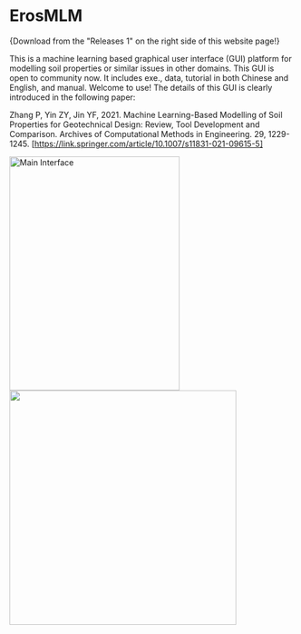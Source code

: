 # ErosMLM
{Download from the "Releases 1" on the right side of this website page!}

This is a machine learning based graphical user interface (GUI) platform for modelling soil properties or similar issues in other domains. This GUI is open to community now. It includes exe., data, tutorial in both Chinese and English, and manual. Welcome to use! The details of this GUI is clearly introduced in the following paper:

Zhang P, Yin ZY, Jin YF, 2021. Machine Learning-Based Modelling of Soil Properties for Geotechnical Design: Review, Tool Development and Comparison. Archives of Computational Methods in Engineering. 29, 1229-1245. [https://link.springer.com/article/10.1007/s11831-021-09615-5]

<img src="https://user-images.githubusercontent.com/67883422/162118402-54022383-c103-4b7b-940c-ad8dc09fe101.png" width="300" height="412.5" title="Main Interface">  <img src="https://user-images.githubusercontent.com/67883422/162122663-a8e5262b-8ebe-4e26-a809-9b8dd52633f0.png" width="400" height="412.5">


